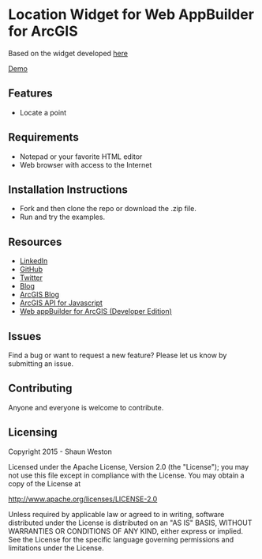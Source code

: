 # Location Widget for Web AppBuilder for ArcGIS

Based on the widget developed [here](https://geonet.esri.com/docs/DOC-3262)

[Demo](http://)


## Features

* Locate a point


## Requirements

* Notepad or your favorite HTML editor
* Web browser with access to the Internet


## Installation Instructions

* Fork and then clone the repo or download the .zip file. 
* Run and try the examples.


## Resources

* [LinkedIn](http://www.linkedin.com/in/sfweston)
* [GitHub](https://github.com/WestonSF)
* [Twitter](https://twitter.com/Westonelli)
* [Blog](http://westonelli.wordpress.com)
* [ArcGIS Blog](http://blogs.esri.com/esri/arcgis)
* [ArcGIS API for Javascript](https://developers.arcgis.com/en/javascript)
* [Web appBuilder for ArcGIS (Developer Edition)](https://developers.arcgis.com/web-appbuilder)


## Issues

Find a bug or want to request a new feature?  Please let us know by submitting an issue.


## Contributing

Anyone and everyone is welcome to contribute. 


## Licensing
Copyright 2015 - Shaun Weston

Licensed under the Apache License, Version 2.0 (the "License");
you may not use this file except in compliance with the License.
You may obtain a copy of the License at

   http://www.apache.org/licenses/LICENSE-2.0

Unless required by applicable law or agreed to in writing, software
distributed under the License is distributed on an "AS IS" BASIS,
WITHOUT WARRANTIES OR CONDITIONS OF ANY KIND, either express or implied.
See the License for the specific language governing permissions and
limitations under the License.